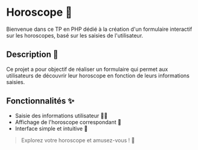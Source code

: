 # Horoscope 🌟

Bienvenue dans ce TP en PHP dédié à la création d'un formulaire interactif sur les horoscopes, basé sur les saisies de l'utilisateur.

## Description 📝

Ce projet a pour objectif de réaliser un formulaire qui permet aux utilisateurs de découvrir leur horoscope en fonction de leurs informations saisies.

## Fonctionnalités ✨

* Saisie des informations utilisateur 🧑‍💻
* Affichage de l'horoscope correspondant 🔮
* Interface simple et intuitive 🎨


> Explorez votre horoscope et amusez-vous ! 🌠

